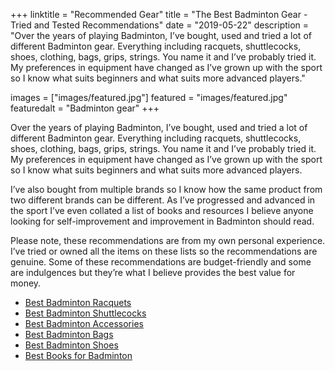 +++
linktitle = "Recommended Gear"
title = "The Best Badminton Gear - Tried and Tested Recommendations"
date = "2019-05-22"
description = "Over the years of playing Badminton, I’ve bought, used and tried a lot of different Badminton gear. Everything including racquets, shuttlecocks, shoes, clothing, bags, grips, strings. You name it and I’ve probably tried it. My preferences in equipment have changed as I’ve grown up with the sport so I know what suits beginners and what suits more advanced players."

images = ["images/featured.jpg"]
featured = "images/featured.jpg"
featuredalt = "Badminton gear"
+++

Over the years of playing Badminton, I’ve bought, used and tried a lot of different Badminton gear. Everything including racquets, shuttlecocks, shoes, clothing, bags, grips, strings. You name it and I’ve probably tried it. My preferences in equipment have changed as I’ve grown up with the sport so I know what suits beginners and what suits more advanced players.

I’ve also bought from multiple brands so I know how the same product from two different brands can be different. As I’ve progressed and advanced in the sport I’ve even collated a list of books and resources I believe anyone looking for self-improvement and improvement in Badminton should read.

Please note, these recommendations are from my own personal experience. I’ve tried or owned all the items on these lists so the recommendations are genuine. Some of these recommendations are budget-friendly and some are indulgences but they’re what I believe provides the best value for money.

- [Best Badminton Racquets](/recommended-gear/best-badminton-racquets/)
- [Best Badminton Shuttlecocks](/recommended-gear/best-shuttlecocks/)
- [Best Badminton Accessories](/recommended-gear/best-badminton-accessories/)
- [Best Badminton Bags](/recommended-gear/best-badminton-bags/)
- [Best Badminton Shoes](/recommended-gear/best-badminton-shoes/)
- [Best Books for Badminton](/recommended-gear/best-badminton-books/)
